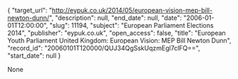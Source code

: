 {
  "target_url": "http://eypuk.co.uk/2014/05/european-vision-mep-bill-newton-dunn/", 
  "description": null, 
  "end_date": null, 
  "date": "2006-01-01T12:00:00", 
  "slug": 11194, 
  "subject": "European Parliament Elections 2014", 
  "publisher": "eypuk.co.uk", 
  "open_access": false, 
  "title": "European Youth Parliament United Kingdom: European Vision: MEP Bill Newton Dunn", 
  "record_id": "20060101T120000/QUJ34QgSskUqzmEgl7clFQ==", 
  "start_date": null
}

None